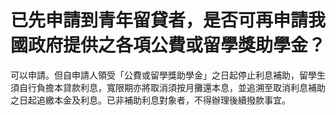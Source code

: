 # 已先申請到青年留貸者，是否可再申請我國政府提供之各項公費或留學獎助學金？

可以申請。但自申請人領受「公費或留學獎助學金」之日起停止利息補助，留學生須自行負擔本貸款利息，寬限期亦將取消須按月攤還本息，並追溯至取消利息補助之日起追繳本金及利息。已非補助利息對象者，不得辦理後續撥款事宜。
